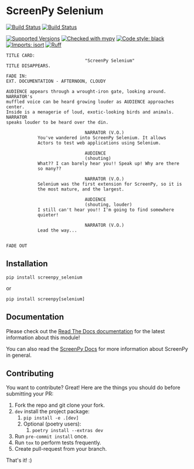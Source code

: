 ScreenPy Selenium
=================

[![Build Status](../../actions/workflows/tests.yml/badge.svg)](../../actions/workflows/tests.yml)
[![Build Status](../../actions/workflows/lint.yml/badge.svg)](../../actions/workflows/lint.yml)

[![Supported Versions](https://img.shields.io/pypi/pyversions/screenpy_selenium.svg)](https://pypi.org/project/screenpy_selenium)
[![Checked with mypy](http://www.mypy-lang.org/static/mypy_badge.svg)](http://mypy-lang.org/)
[![Code style: black](https://img.shields.io/badge/code%20style-black-000000.svg)](https://github.com/psf/black)
[![Imports: isort](https://img.shields.io/badge/%20imports-isort-%231674b1?style=flat&labelColor=ef8336)](https://pycqa.github.io/isort/)
[![Ruff](https://img.shields.io/endpoint?url=https://raw.githubusercontent.com/astral-sh/ruff/main/assets/badge/v2.json)](https://github.com/astral-sh/ruff)

```
TITLE CARD:
                              "ScreenPy Selenium"                               
TITLE DISAPPEARS.
                                                                      FADE IN:
EXT. DOCUMENTATION - AFTERNOON, CLOUDY

AUDIENCE appears through a wrought-iron gate, looking around. NARRATOR's
muffled voice can be heard growing louder as AUDIENCE approaches center.
Inside is a menagerie of loud, exotic-looking birds and animals. NARRATOR
speaks louder to be heard over the din.

                              NARRATOR (V.O.)
            You've wandered into ScreenPy Selenium. It allows
            Actors to test web applications using Selenium.

                              AUDIENCE
                              (shouting)
            What?? I can barely hear you!! Speak up! Why are there
            so many??

                              NARRATOR (V.O.)
            Selenium was the first extension for ScreenPy, so it is
            the most mature, and the largest.

                              AUDIENCE
                              (shouting, louder)
            I still can't hear you!! I'm going to find somewhere
            quieter!

                              NARRATOR (V.O.)
            Lead the way...

                                                                      FADE OUT
```


Installation
------------
    pip install screenpy_selenium

or

    pip install screenpy[selenium]


Documentation
-------------
Please check out the [Read The Docs documentation](https://screenpy-selenium-docs.readthedocs.io/en/latest/) for the latest information about this module!

You can also read the [ScreenPy Docs](https://screenpy-docs.readthedocs.io/en/latest/) for more information about ScreenPy in general.


Contributing
------------
You want to contribute? Great! Here are the things you should do before submitting your PR:

1. Fork the repo and git clone your fork.
1. `dev` install the project package:
    1. `pip install -e .[dev]`
    1. Optional (poetry users):
        1. `poetry install --extras dev`
1. Run `pre-commit install` once.
1. Run `tox` to perform tests frequently.
1. Create pull-request from your branch.

That's it! :)
